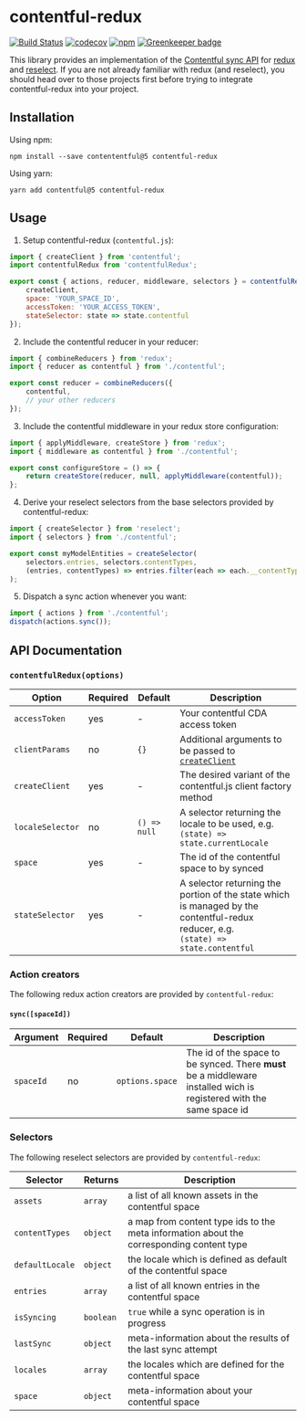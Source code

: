 # contentful-redux

[![Build Status](https://travis-ci.org/leoschweizer/contentful-redux.svg?branch=master)](https://travis-ci.org/leoschweizer/contentful-redux)
[![codecov](https://codecov.io/gh/leoschweizer/contentful-redux/branch/master/graph/badge.svg)](https://codecov.io/gh/leoschweizer/contentful-redux)
[![npm](https://img.shields.io/npm/v/contentful-redux.svg)](https://www.npmjs.com/package/contentful-redux)
[![Greenkeeper badge](https://badges.greenkeeper.io/leoschweizer/contentful-redux.svg)](https://greenkeeper.io/)

This library provides an implementation of the [Contentful sync API](https://github.com/contentful/contentful.js/) for [redux](https://redux.js.org/) and [reselect](https://github.com/reactjs/reselect). If you are not already familiar with redux (and reselect), you should head over to those projects first before trying to integrate contentful-redux into your project.

## Installation
Using npm:
```
npm install --save contententful@5 contentful-redux
```
Using yarn:
```
yarn add contentful@5 contentful-redux
```

## Usage

1. Setup contentful-redux (`contentful.js`):
```javascript
import { createClient } from 'contentful';
import contentfulRedux from 'contentfulRedux';

export const { actions, reducer, middleware, selectors } = contentfulRedux({
    createClient,
    space: 'YOUR_SPACE_ID',
    accessToken: 'YOUR_ACCESS_TOKEN',
    stateSelector: state => state.contentful
});
```

2. Include the contentful reducer in your reducer:
```javascript
import { combineReducers } from 'redux';
import { reducer as contentful } from './contentful';

export const reducer = combineReducers({
    contentful,
    // your other reducers
});
```

3. Include the contentful middleware in your redux store configuration:
```javascript
import { applyMiddleware, createStore } from 'redux';
import { middleware as contentful } from './contentful';

export const configureStore = () => {
    return createStore(reducer, null, applyMiddleware(contentful));
};
```

4. Derive your reselect selectors from the base selectors provided by contentful-redux:
```javascript
import { createSelector } from 'reselect';
import { selectors } from './contentful';

export const myModelEntities = createSelector(
    selectors.entries, selectors.contentTypes,
    (entries, contentTypes) => entries.filter(each => each.__contentType__ === contentTypes.myModel)
);
```

5. Dispatch a sync action whenever you want:
```javascript
import { actions } from './contentful';
dispatch(actions.sync());
```

## API Documentation

### `contentfulRedux(options)`

| Option           | Required  | Default | Description |
| ---------------- | --------- | ------- | ----------- |
| `accessToken`    | yes       | -       | Your contentful CDA access token |
| `clientParams`   | no        | `{}`    | Additional arguments to be passed to [`createClient`](https://contentful.github.io/contentful.js/contentful/5.1.1/contentful.html#.createClient) |
| `createClient`   | yes       | -       | The desired variant of the contentful.js client factory method |
| `localeSelector` | no        | `() => null`  | A selector returning the locale to be used, e.g.<br>`(state) => state.currentLocale`|
| `space`          | yes       | -       | The id of the contentful space to by synced |
| `stateSelector`  | yes       | -       | A selector returning the portion of the state which is managed by the contentful-redux reducer, e.g.<br>`(state) => state.contentful` |

### Action creators
The following redux action creators are provided by `contentful-redux`:

#### `sync([spaceId])`

| Argument  | Required  | Default         | Description |
| ----------| --------- | --------------  | ----------- |
| `spaceId` | no        | `options.space` | The id of the space to be synced. There **must** be a middleware installed wich is registered with the same space id |

### Selectors
The following reselect selectors are provided by `contentful-redux`:

| Selector        | Returns      | Description |
| --------------- | ------------ | ----------- |
| `assets`        | `array`      | a list of all known assets in the contentful space |
| `contentTypes`  | `object`     | a map from content type ids to the meta information about the corresponding content type |
| `defaultLocale` | `object`     | the locale which is defined as default of the contentful space |
| `entries`       | `array`      | a list of all known entries in the contentful space |
| `isSyncing`     | `boolean`    | `true` while a sync operation is in progress |
| `lastSync`      | `object`     | meta-information about the results of the last sync attempt |
| `locales`       | `array`      | the locales which are defined for the contentful space |
| `space`         | `object`     | meta-information about your contentful space |

